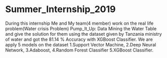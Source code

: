 # Summer_Internship_2019
During this internship Me and My team(4 member) work on the real life problem(Water crisis Problem) Pump_It_Up: Data Mining the Water Table and give the solution for them using the dataset given by Tanzania ministry of water and got the 81.14 % Accuracy with XGBoost Classifier.
We are apply 5 models on the dataset 1.Support Vector Machine, 2.Deep Neural Network, 3.Adaboost, 4.Random Forest Classifier 5.XGBoost Classifier.
